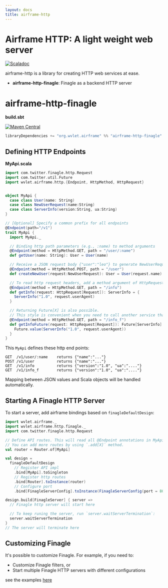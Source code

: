 ```yaml
---
layout: docs
title: airframe-http
---
```

Airframe HTTP: A light weight web server
===
[![Scaladoc](http://javadoc-badge.appspot.com/org.wvlet.airframe/airframe-surface_2.12.svg?label=scaladoc)](http://javadoc-badge.appspot.com/org.wvlet.airframe/airframe-http_2.12)

airframe-http is a library for creating HTTP web services at ease.
- **airframe-http-finagle**: Finagle as a backend HTTP server

# airframe-http-finagle

**build.sbt**

[![Maven Central](https://maven-badges.herokuapp.com/maven-central/org.wvlet.airframe/airframe-http-finagle_2.12/badge.svg)](http://central.maven.org/maven2/org/wvlet/airframe/airframe-http-finagle_2.12/)

```scala
libraryDependencies += "org.wvlet.airframe" %% "airframe-http-finagle" %% AIRFRAME_VERSION
```

## Defining HTTP Endpoints

**MyApi.scala**
```scala
import com.twitter.finagle.http.Request
import com.twitter.util.Future
import wvlet.airframe.http.{Endpoint, HttpMethod, HttpRequest}


object MyApi {
  case class User(name: String)
  case class NewUserRequest(name:String)
  case class ServerInfo(version:String, ua:String)
}

// [Optional] Specify a common prefix for all endpoints
@Endpoint(path="/v1")
trait MyApi {
  import MyApi._

  // Binding http path parameters (e.g., :name) to method arguments
  @Endpoint(method = HttpMethod.GET, path = "/user/:name")
  def getUser(name: String): User = User(name)

  // Receive a JSON request body {"user":"leo"} to generate NewUserRequest instance
  @Endpoint(method = HttpMethod.POST, path = "/user")
  def createNewUser(request:NewUserRequest): User = User(request.name)

  // To read http request headers, add a method argument of HttpRequest[Request] type
  @Endpoint(method = HttpMethod.GET, path = "/info")
  def getInfo(request: HttpRequest[Request]): ServerInfo = {
    ServerInfo("1.0", request.userAgent)
  }

  // Returning Future[X] is also possible.
  // This style is convenient when you need to call another service that returns Future response.
  @Endpoint(method = HttpMethod.GET, path = "/info_f")
  def getInfoFuture(request: HttpRequest[Request]): Future[ServerInfo] = {
    Future.value(ServerInfo("1.0", request.userAgent))
  }
}
```

This `MyApi` defines these http end points:
```
GET  /v1/user/:name    returns {"name":"..."}
POST /v1/user          returns {"name":"..."}
GET  /v1/info          returns {"version":"1.0", "ua":"...."}
GET  /v1/info_f        returns {"version":"1.0", "ua":"...."}
```

Mapping between JSON values and Scala objects will be handled automatically.

## Starting A Finagle HTTP Server

To start a server, add airframe bindings based on `finagleDefaultDesign`:
```scala
import wvlet.airframe._
import wvlet.airframe.http.finagle._
import com.twitter.finagle.http.Request

// Define API routes. This will read all @Endpoint annotations in MyApi
// You can add more routes by using `.add[X]` method.
val router = Router.of[MyApi]

val design =
  finagleDefaultDesign
    // Register API impl
    .bind[MyApi].toSingleton
    // Register http routes
    .bind[Router].toInstance(router)
    // Configure port
    .bind[FinagleServerConfig].toInstance(FinagleServerConfig(port = 8080))

design.build[FinagleServer] { server =>
  // Finagle http server will start here

  // To keep runing the server, run `server.waitServerTermination`:
  server.waitServerTermination
}
// The server will terminate here
```


## Customizing Finagle

It's possible to customize Finagle. For example, if you need to:
- Customize Finagle filters, or
- Start multiple Finagle HTTP servers with different configurations

see the examples [here](https://github.com/wvlet/airframe/blob/master/airframe-http-finagle/src/test/scala/wvlet/airframe/http/finagle/FinagleServerFactoryTest.scala)

